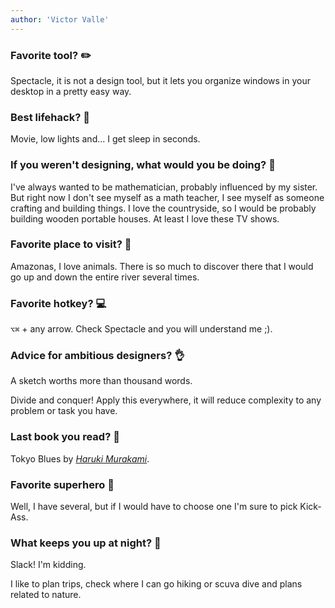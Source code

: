 ```yaml
---
author: 'Victor Valle'
---
```


### Favorite tool? ✏️

Spectacle, it is not a design tool, but it lets you organize windows in your desktop in a pretty easy way.

### Best lifehack? 🎈

Movie, low lights and... I get sleep in seconds.

### If you weren't designing, what would you be doing? 🔨

I've always wanted to be mathematician, probably influenced by my sister. But right now I don't see myself as a math teacher, I see myself as someone crafting and building things. I love the countryside, so I would be probably building wooden portable houses. At least I love these TV shows.

### Favorite place to visit? 🌳

Amazonas, I love animals. There is so much to discover there that I would go up and down the entire river several times.

### Favorite hotkey? 💻

`⌥⌘` + any arrow. Check Spectacle and you will understand me ;).

### Advice for ambitious designers? 👌

A sketch worths more than thousand words.

Divide and conquer! Apply this everywhere, it will reduce complexity to any problem or task you have.

### Last book you read? 📔

Tokyo Blues by _[Haruki Murakami](http://www.harukimurakami.com/author)_.

### Favorite superhero 💪

Well, I have several, but if I would have to choose one I'm sure to pick Kick-Ass.

### What keeps you up at night? 🌚

Slack! I'm kidding.

I like to plan trips, check where I can go hiking or scuva dive and plans related to nature.
